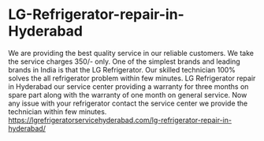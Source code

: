 # LG-Refrigerator-repair-in-Hyderabad
 We are providing the best quality service in our reliable customers. We take the service charges 350/- only. One of the simplest brands and leading brands in India is that the LG Refrigerator. Our skilled technician 100% solves the all refrigerator problem within few minutes. LG Refrigerator repair in Hyderabad our service center providing a warranty for three months on spare part along with the warranty of one month on general service. Now any issue with your refrigerator contact the service center we provide the technician within few minutes. https://lgrefrigeratorservicehyderabad.com/lg-refrigerator-repair-in-hyderabad/
